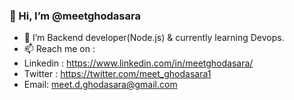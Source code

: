 ### 👋 Hi, I’m @meetghodasara
- 🌱 I’m Backend developer(Node.js) & currently learning Devops.
- 📫 Reach me on : 
- Linkedin : https://www.linkedin.com/in/meetghodasara/
- Twitter : https://twitter.com/meet_ghodasara1
- Email: meet.d.ghodasara@gmail.com

